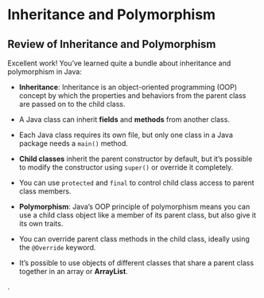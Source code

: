# Inheritance and Polymorphism

## Review of Inheritance and Polymorphism

Excellent work! You’ve learned quite a bundle about inheritance and polymorphism in Java:

- **Inheritance**: Inheritance is an object-oriented programming (OOP) concept by which the properties and behaviors from the parent class are passed on to the child class.

- A Java class can inherit **fields** and **methods** from another class.

- Each Java class requires its own file, but only one class in a Java package needs a `main()` method.

- **Child classes** inherit the parent constructor by default, but it’s possible to modify the constructor using `super()` or override it completely.

- You can use `protected` and `final` to control child class access to parent class members.

- **Polymorphism**: Java’s OOP principle of polymorphism means you can use a child class object like a member of its parent class, but also give it its own traits.

- You can override parent class methods in the child class, ideally using the `@Override` keyword.

- It’s possible to use objects of different classes that share a parent class together in an array or **ArrayList**.

.
